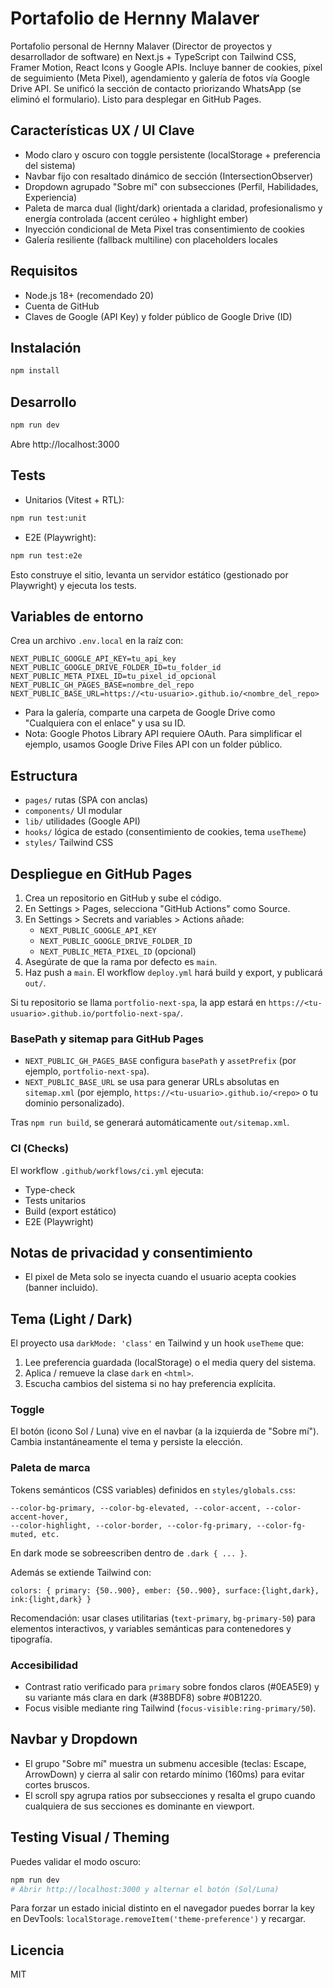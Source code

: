 # Portafolio de Hernny Malaver

Portafolio personal de Hernny Malaver (Director de proyectos y desarrollador de software) en Next.js + TypeScript con Tailwind CSS, Framer Motion, React Icons y Google APIs. Incluye banner de cookies, píxel de seguimiento (Meta Pixel), agendamiento y galería de fotos vía Google Drive API. Se unificó la sección de contacto priorizando WhatsApp (se eliminó el formulario). Listo para desplegar en GitHub Pages.

## Características UX / UI Clave
- Modo claro y oscuro con toggle persistente (localStorage + preferencia del sistema)
- Navbar fijo con resaltado dinámico de sección (IntersectionObserver)
- Dropdown agrupado "Sobre mí" con subsecciones (Perfil, Habilidades, Experiencia)
- Paleta de marca dual (light/dark) orientada a claridad, profesionalismo y energía controlada (accent cerúleo + highlight ember)
- Inyección condicional de Meta Pixel tras consentimiento de cookies
- Galería resiliente (fallback multiline) con placeholders locales

## Requisitos
- Node.js 18+ (recomendado 20)
- Cuenta de GitHub
- Claves de Google (API Key) y folder público de Google Drive (ID)

## Instalación

```bash
npm install
```

## Desarrollo

```bash
npm run dev
```

Abre http://localhost:3000

## Tests

- Unitarios (Vitest + RTL):

```bash
npm run test:unit
```

- E2E (Playwright):

```bash
npm run test:e2e
```

Esto construye el sitio, levanta un servidor estático (gestionado por Playwright) y ejecuta los tests.

## Variables de entorno
Crea un archivo `.env.local` en la raíz con:

```
NEXT_PUBLIC_GOOGLE_API_KEY=tu_api_key
NEXT_PUBLIC_GOOGLE_DRIVE_FOLDER_ID=tu_folder_id
NEXT_PUBLIC_META_PIXEL_ID=tu_pixel_id_opcional
NEXT_PUBLIC_GH_PAGES_BASE=nombre_del_repo
NEXT_PUBLIC_BASE_URL=https://<tu-usuario>.github.io/<nombre_del_repo>
```

- Para la galería, comparte una carpeta de Google Drive como "Cualquiera con el enlace" y usa su ID.
- Nota: Google Photos Library API requiere OAuth. Para simplificar el ejemplo, usamos Google Drive Files API con un folder público.

## Estructura
- `pages/` rutas (SPA con anclas)
- `components/` UI modular
- `lib/` utilidades (Google API)
- `hooks/` lógica de estado (consentimiento de cookies, tema `useTheme`)
- `styles/` Tailwind CSS

## Despliegue en GitHub Pages
1. Crea un repositorio en GitHub y sube el código.
2. En Settings > Pages, selecciona "GitHub Actions" como Source.
3. En Settings > Secrets and variables > Actions añade:
   - `NEXT_PUBLIC_GOOGLE_API_KEY`
   - `NEXT_PUBLIC_GOOGLE_DRIVE_FOLDER_ID`
   - `NEXT_PUBLIC_META_PIXEL_ID` (opcional)
4. Asegúrate de que la rama por defecto es `main`.
5. Haz push a `main`. El workflow `deploy.yml` hará build y export, y publicará `out/`.

Si tu repositorio se llama `portfolio-next-spa`, la app estará en `https://<tu-usuario>.github.io/portfolio-next-spa/`.

### BasePath y sitemap para GitHub Pages
- `NEXT_PUBLIC_GH_PAGES_BASE` configura `basePath` y `assetPrefix` (por ejemplo, `portfolio-next-spa`).
- `NEXT_PUBLIC_BASE_URL` se usa para generar URLs absolutas en `sitemap.xml` (por ejemplo, `https://<tu-usuario>.github.io/<repo>` o tu dominio personalizado).

Tras `npm run build`, se generará automáticamente `out/sitemap.xml`.

### CI (Checks)

El workflow `.github/workflows/ci.yml` ejecuta:

- Type-check
- Tests unitarios
- Build (export estático)
- E2E (Playwright)

## Notas de privacidad y consentimiento
- El pixel de Meta solo se inyecta cuando el usuario acepta cookies (banner incluido).

## Tema (Light / Dark)
El proyecto usa `darkMode: 'class'` en Tailwind y un hook `useTheme` que:
1. Lee preferencia guardada (localStorage) o el media query del sistema.
2. Aplica / remueve la clase `dark` en `<html>`.
3. Escucha cambios del sistema si no hay preferencia explícita.

### Toggle
El botón (icono Sol / Luna) vive en el navbar (a la izquierda de "Sobre mí"). Cambia instantáneamente el tema y persiste la elección.

### Paleta de marca
Tokens semánticos (CSS variables) definidos en `styles/globals.css`:
```
--color-bg-primary, --color-bg-elevated, --color-accent, --color-accent-hover,
--color-highlight, --color-border, --color-fg-primary, --color-fg-muted, etc.
```
En dark mode se sobreescriben dentro de `.dark { ... }`.

Además se extiende Tailwind con:
```
colors: { primary: {50..900}, ember: {50..900}, surface:{light,dark}, ink:{light,dark} }
```
Recomendación: usar clases utilitarias (`text-primary`, `bg-primary-50`) para elementos interactivos, y variables semánticas para contenedores y tipografía.

### Accesibilidad
- Contrast ratio verificado para `primary` sobre fondos claros (#0EA5E9) y su variante más clara en dark (#38BDF8) sobre #0B1220.
- Focus visible mediante ring Tailwind (`focus-visible:ring-primary/50`).

## Navbar y Dropdown
- El grupo "Sobre mí" muestra un submenu accesible (teclas: Escape, ArrowDown) y cierra al salir con retardo mínimo (160ms) para evitar cortes bruscos.
- El scroll spy agrupa ratios por subsecciones y resalta el grupo cuando cualquiera de sus secciones es dominante en viewport.

## Testing Visual / Theming
Puedes validar el modo oscuro:
```bash
npm run dev
# Abrir http://localhost:3000 y alternar el botón (Sol/Luna)
```

Para forzar un estado inicial distinto en el navegador puedes borrar la key en DevTools:
`localStorage.removeItem('theme-preference')` y recargar.

## Licencia
MIT
